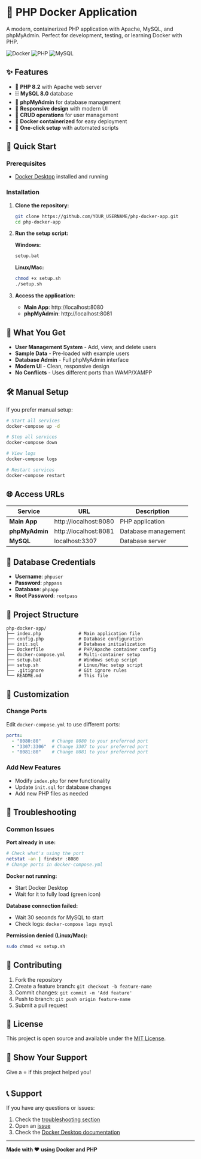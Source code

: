 # 🚀 PHP Docker Application

A modern, containerized PHP application with Apache, MySQL, and phpMyAdmin. Perfect for development, testing, or learning Docker with PHP.

![Docker](https://img.shields.io/badge/Docker-2496ED?style=for-the-badge&logo=docker&logoColor=white)
![PHP](https://img.shields.io/badge/PHP-777BB4?style=for-the-badge&logo=php&logoColor=white)
![MySQL](https://img.shields.io/badge/MySQL-4479A1?style=for-the-badge&logo=mysql&logoColor=white)

## ✨ Features

- 🐘 **PHP 8.2** with Apache web server
- 🗄️ **MySQL 8.0** database
- 🎨 **phpMyAdmin** for database management
- 📱 **Responsive design** with modern UI
- 🔧 **CRUD operations** for user management
- 🐳 **Docker containerized** for easy deployment
- 🚀 **One-click setup** with automated scripts

## 🚀 Quick Start

### Prerequisites
- [Docker Desktop](https://www.docker.com/products/docker-desktop) installed and running

### Installation

1. **Clone the repository:**
   ```bash
   git clone https://github.com/YOUR_USERNAME/php-docker-app.git
   cd php-docker-app
   ```

2. **Run the setup script:**
   
   **Windows:**
   ```cmd
   setup.bat
   ```
   
   **Linux/Mac:**
   ```bash
   chmod +x setup.sh
   ./setup.sh
   ```

3. **Access the application:**
   - **Main App**: http://localhost:8080
   - **phpMyAdmin**: http://localhost:8081

## 🎯 What You Get

- **User Management System** - Add, view, and delete users
- **Sample Data** - Pre-loaded with example users
- **Database Admin** - Full phpMyAdmin interface
- **Modern UI** - Clean, responsive design
- **No Conflicts** - Uses different ports than WAMP/XAMPP

## 🛠️ Manual Setup

If you prefer manual setup:

```bash
# Start all services
docker-compose up -d

# Stop all services
docker-compose down

# View logs
docker-compose logs

# Restart services
docker-compose restart
```

## 🌐 Access URLs

| Service | URL | Description |
|---------|-----|-------------|
| **Main App** | http://localhost:8080 | PHP application |
| **phpMyAdmin** | http://localhost:8081 | Database management |
| **MySQL** | localhost:3307 | Database server |

## 🔑 Database Credentials

- **Username**: `phpuser`
- **Password**: `phppass`
- **Database**: `phpapp`
- **Root Password**: `rootpass`

## 📁 Project Structure

```
php-docker-app/
├── index.php              # Main application file
├── config.php             # Database configuration
├── init.sql               # Database initialization
├── Dockerfile             # PHP/Apache container config
├── docker-compose.yml     # Multi-container setup
├── setup.bat              # Windows setup script
├── setup.sh               # Linux/Mac setup script
├── .gitignore             # Git ignore rules
└── README.md              # This file
```

## 🔧 Customization

### Change Ports
Edit `docker-compose.yml` to use different ports:
```yaml
ports:
  - "8080:80"    # Change 8080 to your preferred port
  - "3307:3306"  # Change 3307 to your preferred port
  - "8081:80"    # Change 8081 to your preferred port
```

### Add New Features
- Modify `index.php` for new functionality
- Update `init.sql` for database changes
- Add new PHP files as needed

## 🐛 Troubleshooting

### Common Issues

**Port already in use:**
```bash
# Check what's using the port
netstat -an | findstr :8080
# Change ports in docker-compose.yml
```

**Docker not running:**
- Start Docker Desktop
- Wait for it to fully load (green icon)

**Database connection failed:**
- Wait 30 seconds for MySQL to start
- Check logs: `docker-compose logs mysql`

**Permission denied (Linux/Mac):**
```bash
sudo chmod +x setup.sh
```

## 🤝 Contributing

1. Fork the repository
2. Create a feature branch: `git checkout -b feature-name`
3. Commit changes: `git commit -m 'Add feature'`
4. Push to branch: `git push origin feature-name`
5. Submit a pull request

## 📄 License

This project is open source and available under the [MIT License](LICENSE).

## 🌟 Show Your Support

Give a ⭐️ if this project helped you!

## 📞 Support

If you have any questions or issues:
1. Check the [troubleshooting section](#-troubleshooting)
2. Open an [issue](https://github.com/YOUR_USERNAME/php-docker-app/issues)
3. Check the [Docker Desktop documentation](https://docs.docker.com/desktop/)

---

**Made with ❤️ using Docker and PHP**